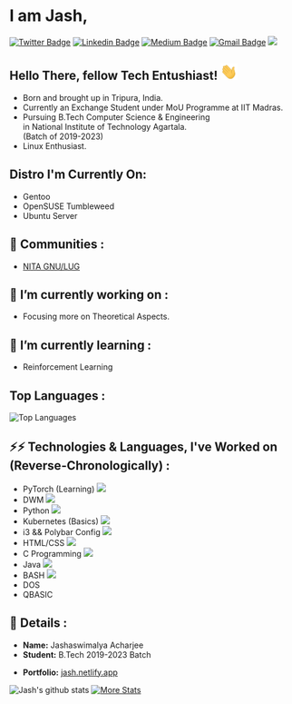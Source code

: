 # I am Jash,
<!--<img align='right' src="https://raw.githubusercontent.com/jash-maester/jash-maester/master/virtualbooth.jpg" width='380"'> -->

[![Twitter Badge](https://img.shields.io/badge/-@jashAcharjee-1ca0f1?style=flat-square&labelColor=1ca0f1&logo=twitter&logoColor=white&link=https://twitter.com/jashAcharjee)](https://twitter.com/jashAcharjee) [![Linkedin Badge](https://img.shields.io/badge/-Jashaswimalya_Acharjee-blue?style=flat-square&logo=Linkedin&logoColor=white&link=https://www.linkedin.com/in/jashAcharjee/)](https://www.linkedin.com/in/jashAcharjee/) [![Medium Badge](https://img.shields.io/badge/-@jashaswimalyaacharjee-03a57a?style=flat-square&labelColor=000000&logo=Medium&link=https://medium.com/@jashaswimalyaacharjee/)](https://medium.com/@jashaswimalyaacharjee)
[![Gmail Badge](https://img.shields.io/badge/-Gmail-c14438?style=flat-square&logo=Gmail&logoColor=white&link=mailto:jashaswimalyaacharjee@gmail.com)](mailto:jashaswimalyaacharjee@gmail.com)
![](https://komarev.com/ghpvc/?username=jash-maester&color=dc143c&style=flat-square&label=VIEWER+COUNT)
<h2> Hello There, fellow Tech Entushiast! <img src="https://raw.githubusercontent.com/ABSphreak/ABSphreak/master/gifs/Hi.gif" width="30px"></h2>

  - Born and brought up in Tripura, India.
  - Currently an Exchange Student under MoU Programme at IIT Madras.
  - Pursuing B.Tech Computer Science & Engineering <br> in National Institute of Technology Agartala.<br>(Batch of 2019-2023)
  - Linux Enthusiast.
  
## Distro I'm Currently On:
  - Gentoo
  - OpenSUSE Tumbleweed
  - Ubuntu Server
  
## 👯 Communities :
  - [NITA GNU/LUG](https://groups.google.com/g/nitalug)

## 🔭 I’m currently working on :
  - Focusing more on Theoretical Aspects.

## 🌱 I’m currently learning :
  - Reinforcement Learning
  
## Top Languages :
  ![Top Languages](https://github-readme-stats.vercel.app/api/top-langs/?username=jash-maester&theme=radical)

  
## ⚡⚡ Technologies & Languages, I've Worked on (Reverse-Chronologically) :
  - PyTorch (Learning) <img src="https://img.icons8.com/ios-filled/50/000000/machine-learning.png" width="25px"/>
  - DWM  <img src="https://img.icons8.com/color/48/000000/monitor.png" width="25px"/>
  - Python  <img src="https://img.icons8.com/color/48/000000/python.png" width="25px"/>
  - Kubernetes (Basics)  <img src="https://img.icons8.com/color/48/000000/kubernetes.png" width="25px"/>
  - i3 && Polybar Config  <img src="https://img.icons8.com/ios/50/000000/energy-window-.png" width="25px"/>
  - HTML/CSS  <img src="https://img.icons8.com/color/48/000000/html-5.png" width="25px"/>
  - C Programming  <img src="https://img.icons8.com/color/48/000000/c-programming.png" width="25px"/>
  - Java  <img src="https://img.icons8.com/color/48/000000/java-coffee-cup-logo.png" width="25px"/>
  - BASH  <img src="https://img.icons8.com/wired/64/000000/console.png" width="25px"/>
  - DOS
  - QBASIC

## 💬 Details :
- <b>Name:</b> Jashaswimalya Acharjee
- <b>Student:</b> B.Tech 2019-2023 Batch
<!-- - Presentations -->
- <b>Portfolio:</b> [jash.netlify.app](https://jash.netlify.app/)



![Jash's github stats](https://github-readme-stats.vercel.app/api?username=jash-maester&theme=radical)
[![More Stats](https://github-readme-streak-stats.herokuapp.com?user=jash-maester&theme=tokyonight&date_format=M%20j%5B%2C%20Y%5D)](https://git.io/streak-stats)
